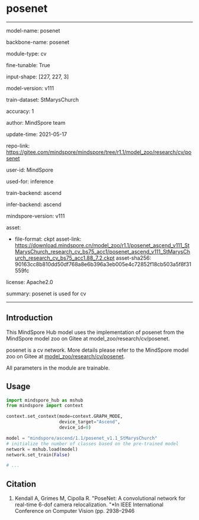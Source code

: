 # posenet

---

model-name: posenet

backbone-name: posenet

module-type: cv

fine-tunable: True

input-shape: [227, 227, 3]

model-version: v111

train-dataset: StMarysChurch

accuracy: 1

author: MindSpore team

update-time: 2021-05-17

repo-link: <https://gitee.com/mindspore/mindspore/tree/r1.1/model_zoo/research/cv/posenet>

user-id: MindSpore

used-for: inference

train-backend: ascend

infer-backend: ascend

mindspore-version: v111

asset:

-
    file-format: ckpt
    asset-link: <https://download.mindspore.cn/model_zoo/r1.1/posenet_ascend_v111_StMarysChurch_research_cv_bs75_acc1/posenet_ascend_v111_StMarysChurch_research_cv_bs75_acc1.88_7.2.ckpt>
    asset-sha256: 90163cc8b810dd50df768a8e6b396a3eb005e4c72852f18cb503a5f8f31559fc

license: Apache2.0

summary: posenet is used for cv

---

## Introduction

This MindSpore Hub model uses the implementation of posenet from the MindSpore model zoo on Gitee at model_zoo/research/cv/posenet.

posenet is a cv network. More details please refer to the MindSpore model zoo on Gitee at [model_zoo/research/cv/posenet](https://gitee.com/mindspore/mindspore/blob/r1.1/model_zoo/research/cv/posenet/README.md).

All parameters in the module are trainable.

## Usage

```python
import mindspore_hub as mshub
from mindspore import context

context.set_context(mode=context.GRAPH_MODE,
                    device_target="Ascend",
                    device_id=0)

model = "mindspore/ascend/1.1/posenet_v1.1_StMarysChurch"
# initialize the number of classes based on the pre-trained model
network = mshub.load(model)
network.set_train(False)

# ...
```

## Citation

1. Kendall A, Grimes M, Cipolla R. "PoseNet: A convolutional network for real-time 6-dof camera relocalization.
   "*In IEEE International Conference on Computer Vision (pp. 2938–2946

